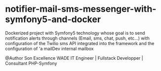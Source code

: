 # notifier-mail-sms-messenger-with-symfony5-and-docker
Dockerized project with Symfony5 technology whose goal is to send notification alerts through channels (Email, sms, chat, push, etc...) with configuration of the Twilio sms API integrated into the framework and the configuration of 'a mailDev internal mailbox

@Author Son Excellence WADE IT Engineer | Fullstack Developper | Consultant PHP-Symfony
